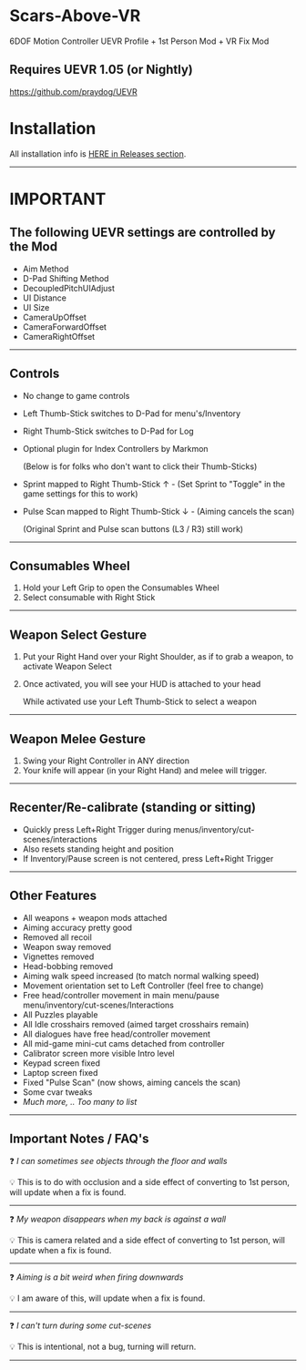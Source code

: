 # Scars-Above-VR
6DOF Motion Controller UEVR Profile + 1st Person Mod + VR Fix Mod
## Requires UEVR 1.05 (or Nightly)
https://github.com/praydog/UEVR

# Installation

All installation info is <a href="https://github.com/CYB3R-JUNKI3/Scars-Above-VR/releases" target="_blank">HERE in Releases section</a>.


---


# IMPORTANT
## The following UEVR settings are controlled by the Mod
- Aim Method
- D-Pad Shifting Method
- DecoupledPitchUIAdjust
- UI Distance
- UI Size
- CameraUpOffset
- CameraForwardOffset
- CameraRightOffset
----



## Controls
- No change to game controls
- Left Thumb-Stick switches to D-Pad for menu's/Inventory
- Right Thumb-Stick switches to D-Pad for Log
- Optional plugin for Index Controllers by Markmon

    (Below is for folks who don't want to click their Thumb-Sticks) 

- Sprint mapped to Right Thumb-Stick ↑ - (Set Sprint to "Toggle" in the game settings for this to work)
- Pulse Scan mapped to Right Thumb-Stick ↓ - (Aiming cancels the scan)

    (Original Sprint and Pulse scan buttons (L3 / R3) still work)
----



## Consumables Wheel
1. Hold your Left Grip to open the Consumables Wheel
2. Select consumable with Right Stick


----



## Weapon Select Gesture
1. Put your Right Hand over your Right Shoulder, as if to grab a weapon, to activate Weapon Select
2. Once activated, you will see your HUD is attached to your head

    While activated use your Left Thumb-Stick to select a weapon 
----



## Weapon Melee Gesture
1. Swing your Right Controller in ANY direction
2. Your knife will appear (in your Right Hand) and melee will trigger.
----



## Recenter/Re-calibrate (standing or sitting)
- Quickly press Left+Right Trigger during menus/inventory/cut-scenes/interactions
- Also resets standing height and position
- If Inventory/Pause screen is not centered, press Left+Right Trigger
----


## Other Features
- All weapons + weapon mods attached
- Aiming accuracy pretty good
- Removed all recoil
- Weapon sway removed
- Vignettes removed
- Head-bobbing removed
- Aiming walk speed increased (to match normal walking speed)
- Movement orientation set to Left Controller (feel free to change)
- Free head/controller movement in main menu/pause menu/inventory/cut-scenes/Interactions
- All Puzzles playable
- All Idle crosshairs removed (aimed target crosshairs remain)
- All dialogues have free head/controller movement
- All mid-game mini-cut cams detached from controller
- Calibrator screen more visible Intro level
- Keypad screen fixed
- Laptop screen fixed
- Fixed "Pulse Scan" (now shows, aiming cancels the scan)
- Some cvar tweaks
- _Much more, .. Too many to list_
----


## Important Notes / FAQ's
:question: _I can sometimes see objects through the floor and walls_

:bulb: This is to do with occlusion and a side effect of converting to 1st person, will update when a fix is found.

---
:question: _My weapon disappears when my back is against a wall_

:bulb: This is camera related and a side effect of converting to 1st person, will update when a fix is found.

---
:question: _Aiming is a bit weird when firing downwards_

:bulb: I am aware of this, will update when a fix is found.

---

:question: _I can't turn during some cut-scenes_

:bulb: This is intentional, not a bug, turning will return.

---


